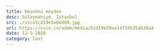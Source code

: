 ```yaml
---
title: Eminönü meydan
desc: Süleymaniye, Istanbul
src: ./vsco5cd19e5e66489.jpg
url: https://vsco.co/adem/media/5cd19e59aa14f34535ab38a4
date: 12-3-2020
category: last
---
```


